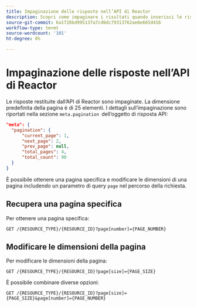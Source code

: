 ```yaml
---
title: Impaginazione delle risposte nell’API di Reactor
description: Scopri come impaginare i risultati quando inserisci le risorse nell’API di Reactor.
source-git-commit: 6a1728bd995137a7cd6dc79313762ae6e665d416
workflow-type: tm+mt
source-wordcount: '101'
ht-degree: 0%

---
```


# Impaginazione delle risposte nell’API di Reactor

Le risposte restituite dall’API di Reactor sono impaginate. La dimensione predefinita della pagina è di 25 elementi. I dettagli sull’impaginazione sono riportati nella sezione `meta.pagination `dell’oggetto di risposta API:

```json
"meta": {
  "pagination": {
      "current_page": 1,
      "next_page": 2,
      "prev_page": null,
      "total_pages": 4,
      "total_count": 90
  }
}
```

È possibile ottenere una pagina specifica e modificare le dimensioni di una pagina includendo un parametro di query `page` nel percorso della richiesta.

## Recupera una pagina specifica

Per ottenere una pagina specifica:

```http
GET /{RESOURCE_TYPE}/{RESOURCE_ID}?page[number]={PAGE_NUMBER}
```

## Modificare le dimensioni della pagina

Per modificare le dimensioni della pagina:

```http
GET /{RESOURCE_TYPE}/{RESOURCE_ID}?page[size]={PAGE_SIZE}
```

È possibile combinare diverse opzioni:

```http
GET /{RESOURCE_TYPE}/{RESOURCE_ID}?page[size]={PAGE_SIZE}&page[number]={PAGE_NUMBER}
```
